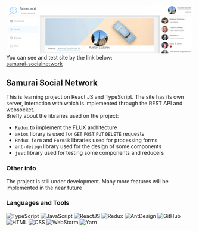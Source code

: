 [![header](https://github.com/laruse91/002.social-network/blob/main/src/assets/title.png?raw=true)](https://samurai-socialnetwork.web.app)
You can see and test site by the link below:  
[samurai-socialnetwork](https://samurai-socialnetwork.web.app)

## Samurai Social Network

This is learning project on React JS and TypeScript. The site has its own server, interaction with which is implemented
through the REST API and websocket.  
Briefly about the libraries used on the project:

* `Redux` to implement the FLUX architecture
* `axios` library is used for `GET` `POST` `PUT` `DELETE` requests
* `Redux-form` and `Formik` libraries used for processing forms
* `ant-design` library used for the design of some components
* `jest` library used for testing some components and reducers

### Other info

The project is still under development. Many more features will be implemented in the near future

### Languages and Tools

![TypeScript](https://img.shields.io/badge/-TypeScript-%233178c6?style=flat-square&logo=typescript&logoColor=white 
'TypeScript')
![JavaScript](https://img.shields.io/badge/-JavaScript-%23DAF7A6?style=flat-square&logo=javaScript&logoColor=%23607d8b 'JavaScript')
![ReactJS](https://img.shields.io/badge/-React_JS-%2361dafb?style=flat-square&logo=react&logoColor=%23000000 'React JS')
![Redux](https://img.shields.io/badge/-Redux-%23764abc?style=flat-square&logo=redux 'Redux')
![AntDesign](https://img.shields.io/badge/-Ant_Design-%2369f0ae?style=flat-square&logo=ant-design&logoColor=%23616161 'AntDesign')
![GitHub](https://img.shields.io/badge/-GitHub-%23212121?style=flat-square&logo=gitHub 'GitHub')
![HTML](https://img.shields.io/badge/-HTML-%23ff8a65?style=flat-square&logo=html5&logoColor=white 'HTML')
![CSS](https://img.shields.io/badge/-CSS-%239575cd?style=flat-square&logo=css3&logoColor=white 'CSS')
![WebStorm](https://img.shields.io/badge/-WebStorm-%23607d8b?style=flat-square&logo=webstorm&logoColor=white 'WebStorm')
![Yarn](https://img.shields.io/badge/-Yarn-%23eeeeee?style=flat-square&logo=yarn 'Yarn')
